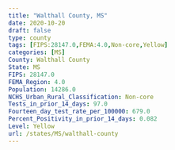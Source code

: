 ```yaml
---
title: "Walthall County, MS"
date: 2020-10-20
draft: false
type: county
tags: [FIPS:28147.0,FEMA:4.0,Non-core,Yellow]
categories: [MS]
County: Walthall County
State: MS
FIPS: 28147.0
FEMA_Region: 4.0
Population: 14286.0
NCHS_Urban_Rural_Classification: Non-core
Tests_in_prior_14_days: 97.0
Fourteen_day_test_rate_per_100000: 679.0
Percent_Positivity_in_prior_14_days: 0.082
Level: Yellow
url: /states/MS/walthall-county
---
```



